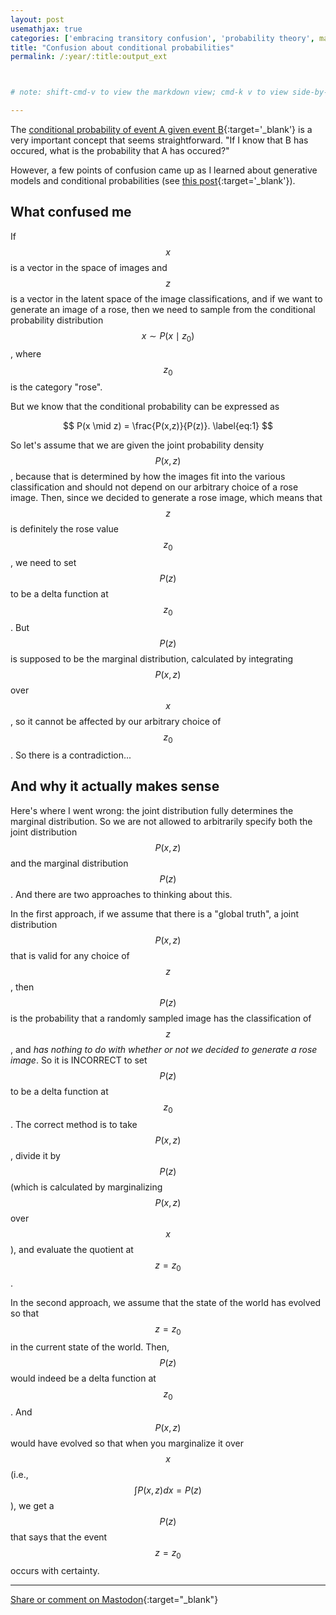 ```yaml
---
layout: post
usemathjax: true
categories: ['embracing transitory confusion', 'probability theory', math]
title: "Confusion about conditional probabilities"
permalink: /:year/:title:output_ext



# note: shift-cmd-v to view the markdown view; cmd-k v to view side-by-side, then can do 'toggle preview locking' command in the 3 dots in the preview tab

---
```

The [conditional probability of event A given event B](https://en.wikipedia.org/wiki/Conditional_probability){:target='_blank'} is a very important concept that seems straightforward. "If I know that B has occured, what is the probability that A has occured?" 

However, a few points of confusion came up as I learned about generative models and conditional probabilities (see [this post](https://freeenergy.blog/2024/EMnotes.html){:target='_blank'}).

What confused me
--------

If $$x$$ is a vector in the space of images and $$z$$ is a vector in the latent space of the image classifications, and if we want to generate an image of a rose, then we need to sample from the conditional probability distribution $$x \sim P(x \mid z_0)$$, where $$z_0$$ is the category "rose".

But we know that the conditional probability can be expressed as

$$
P(x \mid z) = \frac{P(x,z)}{P(z)}. \label{eq:1} 
$$

So let's assume that we are given the joint probability density $$P(x,z)$$, because that is determined by how the images fit into the various classification and should not depend on our arbitrary choice of a rose image. Then, since we decided to generate a rose image, which means that $$z$$ is definitely the rose value $$z_0$$, we need to set $$P(z)$$ to be a delta function at $$z_0$$. But $$P(z)$$ is supposed to be the marginal distribution, calculated by integrating $$P(x,z)$$ over $$x$$, so it cannot be affected by our arbitrary choice of $$z_0$$. So there is a contradiction...



And why it actually makes sense
--------

Here's where I went wrong: the joint distribution fully determines the marginal distribution. So we are not allowed to arbitrarily specify both the joint distribution $$P(x,z)$$ and the marginal distribution $$P(z)$$. And there are two approaches to thinking about this.

In the first approach, if we assume that there is a "global truth", a joint distribution $$P(x,z)$$ that is valid for any choice of $$z$$, then $$P(z)$$ is the probability that a randomly sampled image has the classification of $$z$$, and *has nothing to do with whether or not we decided to generate a rose image*. So it is INCORRECT to set $$P(z)$$ to be a delta function at $$z_0$$. The correct method is to take $$P(x,z)$$, divide it by $$P(z)$$ (which is calculated by marginalizing $$P(x,z)$$ over $$x$$), and evaluate the quotient at $$z=z_0$$.

In the second approach, we assume that the state of the world has evolved so that $$z=z_0$$ in the current state of the world. Then, $$P(z)$$ would indeed be a delta function at $$z_0$$. And $$P(x,z)$$ would have evolved so that when you marginalize it over $$x$$ (i.e., $$\int P(x,z) dx = P(z)$$), we get a $$P(z)$$ that says that the event $$z=z_0$$ occurs with certainty.


---

[Share or comment on Mastodon](https://hachyderm.io/@Sunfishstanford/111864185348155125){:target="_blank"}


[//]: # (Bing prompt: Convert the following text to latex format,  only putting the math equation parts between the latex delimiters, and using $$ for the latex delimiters for both math mode and display math mode.)


